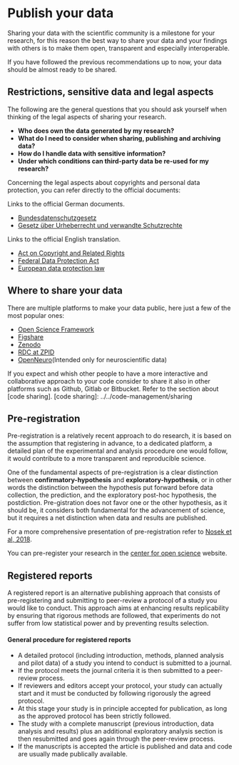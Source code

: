 # Publish your data

Sharing your data with the scientific community is a milestone for your research, for this reason the best way to share your data and your findings with others is to make them open, transparent and especially interoperable.

If you have followed the previous recommendations up to now, your data should be almost ready to be shared.

## Restrictions, sensitive data and legal aspects

The following are the general questions that you should ask yourself when thinking of the legal aspects of sharing your research.

- **Who does own the data generated by my research?**
- **What do I need to consider when sharing, publishing and archiving data?**
- **How do I handle data with sensitive information?**
- **Under which conditions can third-party data be re-used for my research?**

Concerning the legal aspects about copyrights and personal data protection, you can refer directly to the official documents:

Links to the official German documents.

- [Bundesdatenschutzgesetz](https://www.gesetze-im-internet.de/bdsg_2018/BJNR209710017.html)
- [Gesetz über Urheberrecht und verwandte Schutzrechte](https://www.gesetze-im-internet.de/urhg/)

Links to the official English translation.

- [Act on Copyright and Related Rights](https://www.gesetze-im-internet.de/englisch_urhg/englisch_urhg.html)
- [Federal Data Protection Act](https://www.gesetze-im-internet.de/englisch_bdsg/)
- [European data protection law](https://gdpr-info.eu/)

## Where to share your data

There are multiple platforms to make your data public, here just a few of the most popular ones:

- [Open Science Framework](https://osf.io/)
- [Figshare](https://figshare.com/)
- [Zenodo](https://zenodo.org/)
- [RDC at ZPID](https://rdc-psychology.org/)
- [OpenNeuro](https://openneuro.org/)(Intended only for neuroscientific data)

If you expect and whish other people to have a more interactive and collaborative approach to your code
consider to share it also in other platforms such as Github, Gitlab or Bitbucket. Refer to the section about [code sharing].
[code sharing]: ../../code-management/sharing
 
## Pre-registration

Pre-registration is a relatively recent approach to do research, it is based on the assumption that registering in advance, to a dedicated platform, a detailed plan of the experimental and analysis procedure one would follow, it would contribute to a more transparent and reproducible science.

One of the fundamental aspects of pre-registration is a clear distinction between **confirmatory-hypothesis** and **exploratory-hypothesis**, or in other words the distinction between the hypothesis put forward before data collection, the prediction,  and the exploratory post-hoc hypothesis, the postdiction. Pre-gistration does not favor one or the other hypothesis, as it should be, it considers both fundamental for the advancement of science, but it requires a net distinction when data and results are published.

For a more comprehensive presentation of pre-registration refer to [Nosek et al, 2018](https://www.pnas.org/doi/10.1073/pnas.1708274114).

You can pre-register your research in the [center for open science](https://www.cos.io/initiatives/prereg) website.

## Registered reports

A registered report is an alternative publishing approach that consists of pre-registering and submitting to peer-review a protocol of a study you would like to conduct. This approach aims at enhancing results replicability by ensuring that rigorous methods are followed, that experiments do not suffer from low statistical power and by preventing results selection.

#### General procedure for registered reports

- A detailed protocol (including introduction, methods, planned analysis and pilot data) of a study you intend to conduct is submitted to a journal.
- If the protocol meets the journal criteria it is then submitted to a peer-review process.
- If reviewers and editors accept your protocol, your study can actually start and it must be conducted by following rigorously the agreed protocol.
- At this stage your study is in principle accepted for publication, as long as the approved protocol has been strictly followed.
- The study with a complete manuscript (previous introduction, data analysis and results) plus an additional exploratory analysis section is then resubmitted and goes again through the peer-review process.
- If the manuscripts is accepted the article is published and data and code are usually made publically available.
